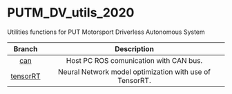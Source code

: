 # PUTM_DV_utils_2020
Utilities functions for PUT Motorsport Driverless Autonomous System


| Branch 	| Description 	|
|:-:	|:-:	|
| [can](https://github.com/PUT-Motorsport/PUTM_DV_utils_2020/tree/can) 	| Host PC ROS comunication with CAN bus. 	|
| [tensorRT](https://github.com/PUT-Motorsport/PUTM_DV_utils_2020/tree/tensorRT) 	| Neural Network model optimization with use of TensorRT.	|
